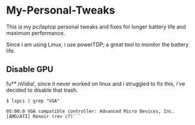 # My-Personal-Tweaks
This is my pc/laptop personal tweaks and fixes for longer battery life and maximum performance.

Since i am using Linux, i use powerTDP; a great tool to monitor the battery life.

## Disable GPU
fu** nVidia!, since it never worked on linux and i struggled to fix this, i've decided to disable that trash.


```$ lspci | grep "VGA"```

```01:00.0 VGA compatible controller: NVIDIA Corporation TU117M (rev a1)
05:00.0 VGA compatible controller: Advanced Micro Devices, Inc. [AMD/ATI] Renoir (rev c7)```

